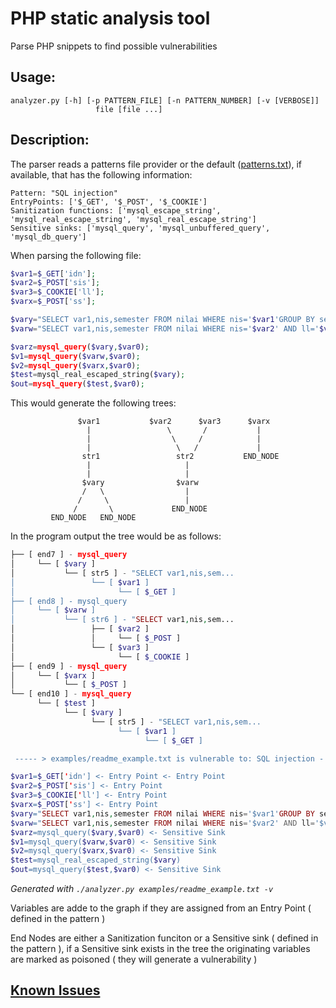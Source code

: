 # PHP static analysis tool

Parse PHP snippets to find possible vulnerabilities

## Usage:

```
analyzer.py [-h] [-p PATTERN_FILE] [-n PATTERN_NUMBER] [-v [VERBOSE]]
                   file [file ...]
```


## Description:

The parser reads a patterns file provider or the default ([patterns.txt](https://github.com/3ximus/php-static-analysis/blob/master/patterns.txt)), if available, that has the following information:

```
Pattern: "SQL injection"
EntryPoints: ['$_GET', '$_POST', '$_COOKIE']
Sanitization functions: ['mysql_escape_string', 'mysql_real_escape_string', 'mysql_real_escape_string']
Sensitive sinks: ['mysql_query', 'mysql_unbuffered_query', 'mysql_db_query']
```

When parsing the following file:

```php
$var1=$_GET['idn'];
$var2=$_POST['sis'];
$var3=$_COOKIE['ll'];
$varx=$_POST['ss'];

$vary="SELECT var1,nis,semester FROM nilai WHERE nis='$var1'GROUP BY semester";
$varw="SELECT var1,nis,semester FROM nilai WHERE nis='$var2' AND ll='$var3' GROUP BY semester";

$varz=mysql_query($vary,$var0);
$v1=mysql_query($varw,$var0);
$v2=mysql_query($varx,$var0);
$test=mysql_real_escaped_string($vary);
$out=mysql_query($test,$var0);

```

This would generate the following trees:
```
               $var1           $var2      $var3      $varx
                 |                 \       /           |
                 |                  \     /            |
                 |                   \   /             |
                str1                 str2           END_NODE
                 |                     |
                 |                     |
                $vary                $varw
                /   \                  |
               /     \                 |
              /       \             END_NODE
         END_NODE   END_NODE
```

In the program output the tree would be as follows:

```php
├── [ end7 ] - mysql_query
│     └── [ $vary ]
│           └── [ str5 ] - "SELECT var1,nis,sem...
│                 └── [ $var1 ]
│                       └── [ $_GET ]
├── [ end8 ] - mysql_query
│     └── [ $varw ]
│           └── [ str6 ] - "SELECT var1,nis,sem...
│                 ├── [ $var2 ]
│                 │     └── [ $_POST ]
│                 └── [ $var3 ]
│                       └── [ $_COOKIE ]
├── [ end9 ] - mysql_query
│     └── [ $varx ]
│           └── [ $_POST ]
└── [ end10 ] - mysql_query
      └── [ $test ]
            └── [ $vary ]
                  └── [ str5 ] - "SELECT var1,nis,sem...
                        └── [ $var1 ]
                              └── [ $_GET ]

 ----- > examples/readme_example.txt is vulnerable to: SQL injection - MySQL < -----

$var1=$_GET['idn'] <- Entry Point <- Entry Point
$var2=$_POST['sis'] <- Entry Point
$var3=$_COOKIE['ll'] <- Entry Point
$varx=$_POST['ss'] <- Entry Point
$vary="SELECT var1,nis,semester FROM nilai WHERE nis='$var1'GROUP BY semester"
$varw="SELECT var1,nis,semester FROM nilai WHERE nis='$var2' AND ll='$var3' GROUP BY semester"
$varz=mysql_query($vary,$var0) <- Sensitive Sink
$v1=mysql_query($varw,$var0) <- Sensitive Sink
$v2=mysql_query($varx,$var0) <- Sensitive Sink
$test=mysql_real_escaped_string($vary)
$out=mysql_query($test,$var0) <- Sensitive Sink

```

*Generated with `./analyzer.py examples/readme_example.txt -v`*



Variables are adde to the graph if they are assigned from an Entry Point ( defined in the pattern )

End Nodes are either a Sanitization funciton or a Sensitive sink ( defined in the pattern ), if a Sensitive sink exists in the tree the originating variables are marked as poisoned ( they will generate a vulnerability )

## [Known Issues](https://github.com/3ximus/php-static-analysis/issues?q=is%3Aissue+is%3Aopen+label%3Abug)